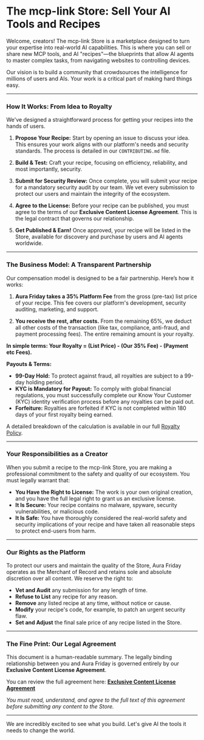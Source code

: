 # The mcp-link Store: Sell Your AI Tools and Recipes

Welcome, creators! The mcp-link Store is a marketplace designed to turn your expertise into real-world AI capabilities. This is where you can sell or share new MCP tools, and AI "recipes"—the blueprints that allow AI agents to master complex tasks, from navigating websites to controlling devices.

Our vision is to build a community that crowdsources the intelligence for millions of users and AIs. Your work is a critical part of making hard things easy.

---

### How It Works: From Idea to Royalty

We've designed a straightforward process for getting your recipes into the hands of users.

1.  **Propose Your Recipe:** Start by opening an issue to discuss your idea. This ensures your work aligns with our platform's needs and security standards. The process is detailed in our `CONTRIBUTING.md` file.

2.  **Build & Test:** Craft your recipe, focusing on efficiency, reliability, and most importantly, security.

3.  **Submit for Security Review:** Once complete, you will submit your recipe for a mandatory security audit by our team. We vet every submission to protect our users and maintain the integrity of the ecosystem.

4.  **Agree to the License:** Before your recipe can be published, you must agree to the terms of our **Exclusive Content License Agreement**. This is the legal contract that governs our relationship.

5.  **Get Published & Earn!** Once approved, your recipe will be listed in the Store, available for discovery and purchase by users and AI agents worldwide.

---

### The Business Model: A Transparent Partnership

Our compensation model is designed to be a fair partnership. Here’s how it works:

1.  **Aura Friday takes a 35% Platform Fee** from the gross (pre-tax) list price of your recipe. This fee covers our platform's development, security auditing, marketing, and support.

2.  **You receive the rest, after costs.** From the remaining 65%, we deduct all other costs of the transaction (like tax, compliance, anti-fraud, and payment processing fees). The entire remaining amount is your royalty.

**In simple terms: Your Royalty = (List Price) - (Our 35% Fee) - (Payment etc Fees).**

**Payouts & Terms:**
*   **99-Day Hold:** To protect against fraud, all royalties are subject to a 99-day holding period.
*   **KYC is Mandatory for Payout:** To comply with global financial regulations, you must successfully complete our Know Your Customer (KYC) identity verification process before any royalties can be paid out.
*   **Forfeiture:** Royalties are forfeited if KYC is not completed within 180 days of your first royalty being earned.

A detailed breakdown of the calculation is available in our full [Royalty Policy](ROYALTY_POLICY.md).

---

### Your Responsibilities as a Creator

When you submit a recipe to the mcp-link Store, you are making a professional commitment to the safety and quality of our ecosystem. You must legally warrant that:

*   **You Have the Right to License:** The work is your own original creation, and you have the full legal right to grant us an exclusive license.
*   **It Is Secure:** Your recipe contains no malware, spyware, security vulnerabilities, or malicious code.
*   **It Is Safe:** You have thoroughly considered the real-world safety and security implications of your recipe and have taken all reasonable steps to protect end-users from harm.

---

### Our Rights as the Platform

To protect our users and maintain the quality of the Store, Aura Friday operates as the Merchant of Record and retains sole and absolute discretion over all content. We reserve the right to:

*   **Vet and Audit** any submission for any length of time.
*   **Refuse to List** any recipe for any reason.
*   **Remove** any listed recipe at any time, without notice or cause.
*   **Modify** your recipe's code, for example, to patch an urgent security flaw.
*   **Set and Adjust** the final sale price of any recipe listed in the Store.

---

### The Fine Print: Our Legal Agreement

This document is a human-readable summary. The legally binding relationship between you and Aura Friday is governed entirely by our **Exclusive Content License Agreement**.

You can review the full agreement here: **[Exclusive Content License Agreement](EXCLUSIVE_CONTENT_LICENSE_AGREEMENT.md)**


*You must read, understand, and agree to the full text of this agreement before submitting any content to the Store.*

---

We are incredibly excited to see what you build. Let's give AI the tools it needs to change the world.

